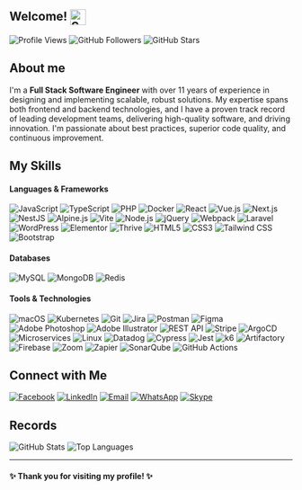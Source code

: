 ## Welcome! <img src="https://fonts.gstatic.com/s/e/notoemoji/latest/1f600/512.gif" width="28" align="top" alt="Smile">

![Profile Views](https://komarev.com/ghpvc/?username=sayhiwahid&style=flat-square&color=blue)
![GitHub Followers](https://img.shields.io/github/followers/sayhiwahid?label=Followers&style=flat-square&color=green)
![GitHub Stars](https://img.shields.io/github/stars/sayhiwahid?label=Stars&style=flat-square&color=yellow)

## About me
I'm a **Full Stack Software Engineer** with over 11 years of experience in designing and implementing scalable, robust solutions. My expertise spans both frontend and backend technologies, and I have a proven track record of leading development teams, delivering high-quality software, and driving innovation. I'm passionate about best practices, superior code quality, and continuous improvement.

## My Skills
#### Languages & Frameworks
![JavaScript](https://img.shields.io/badge/-JavaScript-F7DF1E?logo=javascript&logoColor=black&style=flat-square)
![TypeScript](https://img.shields.io/badge/-TypeScript-007ACC?logo=typescript&logoColor=white&style=flat-square)
![PHP](https://img.shields.io/badge/-PHP-777BB4?logo=php&logoColor=white&style=flat-square)
![Docker](https://img.shields.io/badge/-Docker-2496ED?logo=docker&logoColor=white&style=flat-square)
![React](https://img.shields.io/badge/-React-61DAFB?logo=react&logoColor=black&style=flat-square)
![Vue.js](https://img.shields.io/badge/-Vue.js-4FC08D?logo=vue.js&logoColor=white&style=flat-square)
![Next.js](https://img.shields.io/badge/-Next.js-000000?logo=next.js&logoColor=white&style=flat-square)
![NestJS](https://img.shields.io/badge/-NestJS-E0234E?logo=nestjs&logoColor=white&style=flat-square)
![Alpine.js](https://img.shields.io/badge/-Alpine.js-8BC0D0?logo=alpine.js&logoColor=black&style=flat-square)
![Vite](https://img.shields.io/badge/-Vite-646CFF?logo=vite&logoColor=white&style=flat-square)
![Node.js](https://img.shields.io/badge/-Node.js-339933?logo=node.js&logoColor=white&style=flat-square)
![jQuery](https://img.shields.io/badge/-jQuery-0769AD?logo=jquery&logoColor=white&style=flat-square)
![Webpack](https://img.shields.io/badge/-Webpack-8DD6F9?logo=webpack&logoColor=black&style=flat-square)
![Laravel](https://img.shields.io/badge/-Laravel-FF2D20?logo=laravel&logoColor=white&style=flat-square)
![WordPress](https://img.shields.io/badge/-WordPress-21759B?logo=wordpress&logoColor=white&style=flat-square)
![Elementor](https://img.shields.io/badge/-Elementor-9146FF?logo=elementor&logoColor=white&style=flat-square)
![Thrive](https://img.shields.io/badge/-Thrive-0C9FDA?logo=thrive&logoColor=white&style=flat-square)
![HTML5](https://img.shields.io/badge/-HTML5-E34F26?logo=html5&logoColor=white&style=flat-square)
![CSS3](https://img.shields.io/badge/-CSS3-1572B6?logo=css3&logoColor=white&style=flat-square)
![Tailwind CSS](https://img.shields.io/badge/-Tailwind%20CSS-38B2AC?logo=tailwind-css&logoColor=white&style=flat-square)
![Bootstrap](https://img.shields.io/badge/-Bootstrap-7952B3?logo=bootstrap&logoColor=white&style=flat-square)

#### Databases
![MySQL](https://img.shields.io/badge/-MySQL-4479A1?logo=mysql&logoColor=white&style=flat-square)
![MongoDB](https://img.shields.io/badge/-MongoDB-47A248?logo=mongodb&logoColor=white&style=flat-square)
![Redis](https://img.shields.io/badge/-Redis-DC382D?logo=redis&logoColor=white&style=flat-square)

#### Tools & Technologies
![macOS](https://img.shields.io/badge/-macOS-000000?logo=apple&logoColor=white&style=flat-square)
![Kubernetes](https://img.shields.io/badge/-Kubernetes-326CE5?logo=kubernetes&logoColor=white&style=flat-square)
![Git](https://img.shields.io/badge/-Git-F05032?logo=git&logoColor=white&style=flat-square)
![Jira](https://img.shields.io/badge/-Jira-0052CC?logo=jira&logoColor=white&style=flat-square)
![Postman](https://img.shields.io/badge/-Postman-FF6C37?logo=postman&logoColor=white&style=flat-square)
![Figma](https://img.shields.io/badge/-Figma-F24E1E?logo=figma&logoColor=white&style=flat-square)
![Adobe Photoshop](https://img.shields.io/badge/-Adobe%20Photoshop-31A8FF?logo=adobe-photoshop&logoColor=white&style=flat-square)
![Adobe Illustrator](https://img.shields.io/badge/-Adobe%20Illustrator-FF9A00?logo=adobe-illustrator&logoColor=white&style=flat-square)
![REST API](https://img.shields.io/badge/-REST%20API-FF5733?logo=api&logoColor=white&style=flat-square)
![Stripe](https://img.shields.io/badge/-Stripe-008CDD?logo=stripe&logoColor=white&style=flat-square)
![ArgoCD](https://img.shields.io/badge/-ArgoCD-EF553A?logo=argo&logoColor=white&style=flat-square)
![Microservices](https://img.shields.io/badge/-Microservices-000000?logo=microservices&logoColor=white&style=flat-square)
![Linux](https://img.shields.io/badge/-Linux-FCC624?logo=linux&logoColor=black&style=flat-square)
![Datadog](https://img.shields.io/badge/-Datadog-632CA6?logo=datadog&logoColor=white&style=flat-square)
![Cypress](https://img.shields.io/badge/-Cypress-17202C?logo=cypress&logoColor=white&style=flat-square)
![Jest](https://img.shields.io/badge/-Jest-C21325?logo=jest&logoColor=white&style=flat-square)
![k6](https://img.shields.io/badge/-k6-7D64FF?logo=k6&logoColor=white&style=flat-square)
![Artifactory](https://img.shields.io/badge/-Artifactory-00BEB3?logo=artifactory&logoColor=white&style=flat-square)
![Firebase](https://img.shields.io/badge/-Firebase-FFCA28?logo=firebase&logoColor=black&style=flat-square)
![Zoom](https://img.shields.io/badge/-Zoom-2D8CFF?logo=zoom&logoColor=white&style=flat-square)
![Zapier](https://img.shields.io/badge/-Zapier-FF4A00?logo=zapier&logoColor=white&style=flat-square)
![SonarQube](https://img.shields.io/badge/-SonarQube-4E9BCD?logo=sonarqube&logoColor=white&style=flat-square)
![GitHub Actions](https://img.shields.io/badge/-GitHub%20Actions-2088FF?logo=github-actions&logoColor=white&style=flat-square)


## Connect with Me
[![Facebook](https://img.shields.io/badge/Facebook-1877F2?style=flat-square&logo=facebook&logoColor=white)](https://www.facebook.com/sayhiwahid)
[![LinkedIn](https://img.shields.io/badge/LinkedIn-0A66C2?style=flat-square&logo=linkedin&logoColor=white)](https://linkedin.com/in/sayhiwahid)
[![Email](https://img.shields.io/badge/Email-D14836?style=flat-square&logo=gmail&logoColor=white)](mailto:sayhiwahid@gmail.com)
[![WhatsApp](https://img.shields.io/badge/WhatsApp-25D366?style=flat-square&logo=whatsapp&logoColor=white)](https://wa.me/01948780674)
[![Skype](https://img.shields.io/badge/Skype-00AFF0?style=flat-square&logo=skype&logoColor=white)](skype:live:.cid.300ccde8f19f38a1?chat)



## Records
![GitHub Stats](https://github-readme-stats.vercel.app/api?username=sayhiwahid&show_icons=true&theme=radical)
![Top Languages](https://github-readme-stats.vercel.app/api/top-langs/?username=sayhiwahid&layout=compact&theme=radical)

---

#### ✨ Thank you for visiting my profile! ✨

